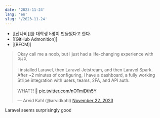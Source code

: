 ```yaml
---
date: '2023-11-24'
lang: 'en'
slug: '/2023-11-24'
---
```


- [[산나비]]를 대학생 5명이 만들었다고 한다.
- [[GitHub Admonition]]
- [[BFCM]]

<blockquote class="twitter-tweet"><p lang="en" dir="ltr">Okay call me a noob, but I just had a life-changing experience with PHP.<br/><br/>I installed Laravel, then Laravel Jetstream, and then Laravel Spark. After ~2 minutes of configuring, I have a dashboard, a fully working Stripe integration with users, teams, 2FA, and API auth.<br/><br/>WHAT?! 🤣 <a href="https://t.co/nOTmiDth5Y">pic.twitter.com/nOTmiDth5Y</a></p>&mdash; Arvid Kahl (@arvidkahl) <a href="https://twitter.com/arvidkahl/status/1727115836752621689?ref_src=twsrc%5Etfw">November 22, 2023</a></blockquote>

Laravel seems surprisingly good
